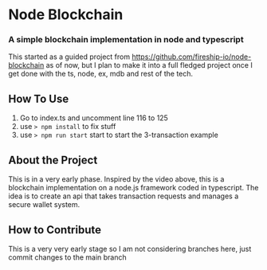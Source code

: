 # Node Blockchain

### A simple blockchain implementation in node and typescript

This started as a guided project from https://github.com/fireship-io/node-blockchain as of now, but I plan to make it into a full fledged project
once I get done with the ts, node, ex, mdb and rest of the tech.

## How To Use

1. Go to index.ts and uncomment line 116 to 125
2. use ` > npm install ` to fix stuff
3. use ` > npm run start ` start to start the 3-transaction example

## About the Project

This is in a very early phase. Inspired by the video above, this is a blockchain implementation on a node.js framework coded in typescript.
The idea is to create an api that takes transaction requests and manages a secure wallet system.

## How to Contribute

This is a very very early stage so I am not considering branches here, just commit changes to the main branch
